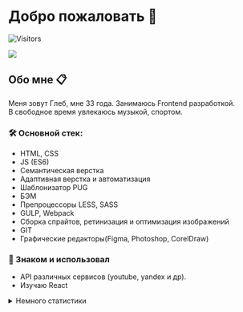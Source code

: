 <!---
pomehy/pomehy is a ✨ special ✨ repository because its `README.md` (this file) appears on your GitHub profile.
You can click the Preview link to take a look at your changes.
--->



# Добро пожаловать 👋
![Visitors](https://visitor-badge.glitch.me/badge?page_id=pomehy)

<a target="_blank" href="https://t.me/cottong"><img src="https://img.shields.io/badge/Telegram-000000?style=plastic&logo=Telegram&labelColor=black"/></a>

## Обо мне 📋

  Меня зовут Глеб, мне 33 года. Занимаюсь Frontend разработкой.<br/>
  В свободное время увлекаюсь музыкой, спортом. <br/>

<h3>🛠 Основной стек:</h3>

- HTML, CSS
- JS (ES6)
- Семантическая верстка
- Адаптивная верстка и автоматизация
- Шаблонизатор PUG
- БЭМ
- Препроцессоры LESS, SASS
- GULP, Webpack
- Сборка спрайтов, ретинизация и оптимизация изображений
- GIT
- Графические редакторы(Figma, Photoshop, CorelDraw)


<h3>🔨 Знаком и использовал</h3>

- API различных сервисов (youtube, yandex и др).
- Изучаю React


<details>
<summary>Немного статистики</summary>
<img height="140px" src="https://github-readme-stats.vercel.app/api?username=pomehy&hide_title=true&hide_border=true&show_icons=true&include_all_commits=true&count_private=true&line_height=21&text_color=000&icon_color=000&bg_color=ea6161,ffc64d,fffc4d,52fa5a,4dfcff,c64dff&theme=graywhite" /><br>
<!--START_SECTION:waka-->
<!--END_SECTION:waka-->
</details>
